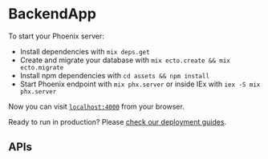 # BackendApp

To start your Phoenix server:

  * Install dependencies with `mix deps.get`
  * Create and migrate your database with `mix ecto.create && mix ecto.migrate`
  * Install npm dependencies with `cd assets && npm install`
  * Start Phoenix endpoint with `mix phx.server` or inside IEx with `iex -S mix phx.server`

Now you can visit [`localhost:4000`](http://localhost:4000) from your browser.

Ready to run in production? Please [check our deployment guides](https://hexdocs.pm/phoenix/deployment.html).

## APIs

